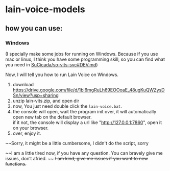 # lain-voice-models

## how you can use:
### Windows
(I specially make some jobs for running on Windows. Because if you use mac or linux, I think you have some programming skill, 
so you can find what you need in [SuCicada/so-vits-svc#DEV.md](https://github.com/SuCicada/so-vits-svc/blob/4.0/DEV.md))

Now, I will tell you how to run Lain Voice on Windows.


1. download https://drive.google.com/file/d/1bi6mgRuLh69EOOoaE_48ugKuQWZysDSn/view?usp=sharing
2. unzip lain-vits.zip, and open dir
3. now, You just need double click the `lain-voice.bat`.
4. the console will open, wait the program init over, it will automatically open new tab on the default browser.  
    if it not, the console will display a url like "http://127.0.0.1:7860",  open it on your browser.
5. over, enjoy it.


~~Sorry, it might be a little cumbersome, I didn't do the script, sorry

~~I am a little tired now, if you have any question. You can bravely give me issues, don‘t afried.   ~~
~~I am kind, give me issues if you want to new functions.~~
